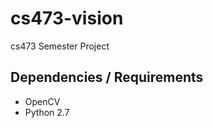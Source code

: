 cs473-vision
============

cs473 Semester Project

Dependencies / Requirements
---------------------------
* OpenCV
* Python 2.7
